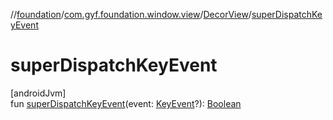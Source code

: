 //[foundation](../../../index.md)/[com.gyf.foundation.window.view](../index.md)/[DecorView](index.md)/[superDispatchKeyEvent](super-dispatch-key-event.md)

# superDispatchKeyEvent

[androidJvm]\
fun [superDispatchKeyEvent](super-dispatch-key-event.md)(event: [KeyEvent](https://developer.android.com/reference/kotlin/android/view/KeyEvent.html)?): [Boolean](https://kotlinlang.org/api/core/kotlin-stdlib/kotlin/-boolean/index.html)